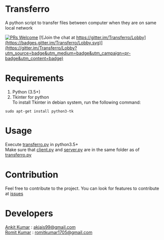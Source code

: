 # Transferro
A python script to transfer files between computer when they are on same local network

[![PRs Welcome](https://img.shields.io/badge/PRs-welcome-brightgreen.svg?style=flat-square)](http://makeapullrequest.com)
[![Join the chat at https://gitter.im/Transferro/Lobby](https://badges.gitter.im/Transferro/Lobby.svg)](https://gitter.im/Transferro/Lobby?utm_source=badge&utm_medium=badge&utm_campaign=pr-badge&utm_content=badge)



# Requirements
1. Python (3.5+)</br>
2. Tkinter for python</br>
To install Tkinter in debian system, run the following command:</br>
``` 
sudo apt-get install python3-tk
```


# Usage
Execute [transferro.py](transferro.py) in python3.5+</br>
Make sure that [client.py](client.py) and [server.py](server.py) are in the same folder as of [transferro.py](transferro.py)

# Contribution
Feel free to contribute to the project. You can look for features to contribute at [issues](https://github.com/RomitKumar/Transferro/issues)

# Developers
[Ankit Kumar](https://github.com/akjais99) : akjais99@gmail.com</br>
[Romit Kumar](https://github.com/RomitKumar) : romitkumar1705@gmail.com
